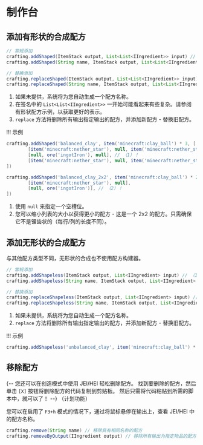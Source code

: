 # 制作台

## 添加有形状的合成配方

```groovy
// 常规添加
crafting.addShaped(ItemStack output, List<List<IIngredient>> input) // （1）！
crafting.addShaped(String name, ItemStack output, List<List<IIngredient>> input) // （2）！

// 替换添加
crafting.replaceShaped(ItemStack output, List<List<IIngredient>> input) // （3）！
crafting.replaceShaped(String name, ItemStack output, List<List<IIngredient>> input) // （2）！
```

1. 如果未提供，系统将为您自动生成一个配方名称。
2. 在签名中的 `List<List<IIngredient>>` 一开始可能看起来有些复杂。请参阅有形状配方示例，以获取更好的表示。
3. `replace` 方法将删除所有输出指定输出的配方，并添加新配方 - 替换旧配方。

!!! 示例

```groovy
crafting.addShaped('balanced_clay', item('minecraft:clay_ball') * 3, [
        [item('minecraft:nether_star'), null, item('minecraft:nether_star')],
        [null, ore('ingotIron'), null], // （1）！
        [item('minecraft:nether_star'), null, item('minecraft:nether_star')]
])

crafting.addShaped('balanced_clay_2x2', item('minecraft:clay_ball') * 2, [
        [item('minecraft:nether_star'), null],
        [null, ore('ingotIron')], // （2）！
])
```

1. 使用 `null` 来指定一个空槽位。
2. 您可以缩小列表的大小以获得更小的配方 - 这是一个 2x2 的配方。只需确保它不是锯齿状的（每行/列的长度不同）。

## 添加无形状的合成配方

与其他配方类型不同，无形状的合成也不使用配方构建器。

```groovy
// 常规添加
crafting.addShapeless(ItemStack output, List<IIngredient> input) // （1）！
crafting.addShapeless(String name, ItemStack output, List<IIngredient> input)

// 替换添加
crafting.replaceShapeless(ItemStack output, List<IIngredient> input) // （2）！
crafting.replaceShapeless(String name, ItemStack output, List<IIngredient> input)
```

1. 如果未提供，系统将为您自动生成一个配方名称。
2. `replace` 方法将删除所有输出指定输出的配方，并添加新配方 - 替换旧配方。

!!! 示例

```groovy
crafting.addShapeless('unbalanced_clay', item('minecraft:clay_ball') * 32, [item('minecraft:dirt'), item('minecraft:dirt'), item('minecraft:leather')])
```

## 移除配方

{--
您还可以在创造模式中使用 JEI/HEI 轻松删除配方。
找到要删除的配方，然后单击 `[X]` 按钮将删除配方的代码复制到剪贴板。
然后只需将代码粘贴到所需的脚本中，就可以了！
--}
（计划功能）

您可以在启用了 `F3+h` 模式的情况下，通过将鼠标悬停在输出上，查看 JEI/HEI 中的配方名称。

```groovy
crafting.remove(String name) // 移除具有相同名称的配方
crafting.removeByOutput(IIngredient output) // 移除所有输出为指定物品的配方
```
